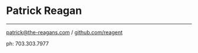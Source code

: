 # Patrick Reagan
---

[patrick@the-reagans.com](mailto:patrick@the-reagans.com) / [github.com/reagent](https://github.com/reagent)

ph: 703.303.7977
